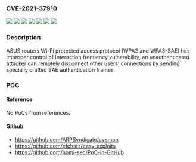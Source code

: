 ### [CVE-2021-37910](https://cve.mitre.org/cgi-bin/cvename.cgi?name=CVE-2021-37910)
![](https://img.shields.io/static/v1?label=Product&message=GT-AXE11000&color=blue)
![](https://img.shields.io/static/v1?label=Product&message=RT-AX3000&color=blue)
![](https://img.shields.io/static/v1?label=Product&message=RT-AX55&color=blue)
![](https://img.shields.io/static/v1?label=Product&message=RT-AX58U&color=blue)
![](https://img.shields.io/static/v1?label=Product&message=TUF-AX3000&color=blue)
![](https://img.shields.io/static/v1?label=Version&message=%3C%203.0.0.4.386.45898%20&color=brighgreen)
![](https://img.shields.io/static/v1?label=Vulnerability&message=CWE-799%20Improper%20Control%20of%20Interaction%20Frequency&color=brighgreen)

### Description

ASUS routers Wi-Fi protected access protocol (WPA2 and WPA3-SAE) has improper control of Interaction frequency vulnerability, an unauthenticated attacker can remotely disconnect other users' connections by sending specially crafted SAE authentication frames.

### POC

#### Reference
No PoCs from references.

#### Github
- https://github.com/ARPSyndicate/cvemon
- https://github.com/efchatz/easy-exploits
- https://github.com/nomi-sec/PoC-in-GitHub


